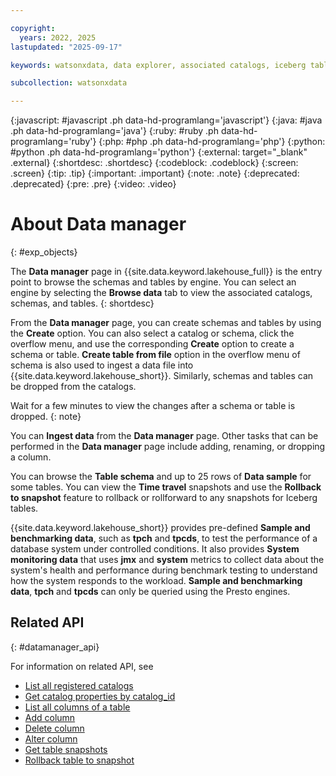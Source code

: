 ```yaml
---

copyright:
  years: 2022, 2025
lastupdated: "2025-09-17"

keywords: watsonxdata, data explorer, associated catalogs, iceberg tables, data sample, time travel information, ingestion hub

subcollection: watsonxdata

---
```


{:javascript: #javascript .ph data-hd-programlang='javascript'}
{:java: #java .ph data-hd-programlang='java'}
{:ruby: #ruby .ph data-hd-programlang='ruby'}
{:php: #php .ph data-hd-programlang='php'}
{:python: #python .ph data-hd-programlang='python'}
{:external: target="_blank" .external}
{:shortdesc: .shortdesc}
{:codeblock: .codeblock}
{:screen: .screen}
{:tip: .tip}
{:important: .important}
{:note: .note}
{:deprecated: .deprecated}
{:pre: .pre}
{:video: .video}

# About Data manager
{: #exp_objects}

The **Data manager** page in {{site.data.keyword.lakehouse_full}} is the entry point to browse the schemas and tables by engine. You can select an engine by selecting the **Browse data** tab to view the associated catalogs, schemas, and tables.
{: shortdesc}

From the **Data manager** page, you can create schemas and tables by using the **Create** option. You can also select a catalog or schema, click the overflow menu, and use the corresponding **Create** option to create a schema or table. **Create table from file** option in the overflow menu of schema is also used to ingest a data file into {{site.data.keyword.lakehouse_short}}. Similarly, schemas and tables can be dropped from the catalogs.

Wait for a few minutes to view the changes after a schema or table is dropped.
{: note}

You can **Ingest data** from the **Data manager** page.
Other tasks that can be performed in the **Data manager** page include adding, renaming, or dropping a column.

You can browse the **Table schema** and up to 25 rows of **Data sample** for some tables. You can view the **Time travel** snapshots and use the **Rollback to snapshot** feature to rollback or rollforward to any snapshots for Iceberg tables.

{{site.data.keyword.lakehouse_short}} provides pre-defined **Sample and benchmarking data**, such as **tpch** and **tpcds**, to test the performance of a database system under controlled conditions. It also provides **System monitoring data** that uses **jmx** and **system** metrics to collect data about the system's health and performance during benchmark testing to understand how the system responds to the workload. **Sample and benchmarking data**, **tpch** and **tpcds** can only be queried using the Presto engines.

## Related API
{: #datamanager_api}

For information on related API, see
* [List all registered catalogs](https://cloud.ibm.com/apidocs/watsonxdata-software#list-catalogs)
* [Get catalog properties by catalog_id](https://cloud.ibm.com/apidocs/watsonxdata-software#get-catalog)
* [List all columns of a table](https://cloud.ibm.com/apidocs/watsonxdata-software#list-columns)
* [Add column](https://cloud.ibm.com/apidocs/watsonxdata-software#create-columns)
* [Delete column](https://cloud.ibm.com/apidocs/watsonxdata-software#delete-column)
* [Alter column](https://cloud.ibm.com/apidocs/watsonxdata-software#update-column)
* [Get table snapshots](https://cloud.ibm.com/apidocs/watsonxdata-software#list-table-snapshots)
* [Rollback table to snapshot](https://cloud.ibm.com/apidocs/watsonxdata-software#rollback-table)
